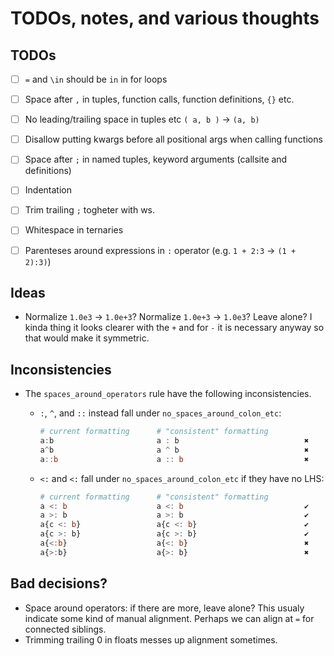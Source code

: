 # TODOs, notes, and various thoughts

## TODOs
 - [ ] `=` and `\in` should be `in` in for loops
 - [ ] Space after `,` in tuples, function calls, function definitions, `{}` etc.
 - [ ] No leading/trailing space in tuples etc `( a, b )` -> `(a, b)`
 - [ ] Disallow putting kwargs before all positional args when calling functions
 - [ ] Space after `;` in named tuples, keyword arguments (callsite and definitions)
 - [ ] Indentation
 - [ ] Trim trailing `;` togheter with ws.
 - [ ] Whitespace in ternaries
 - [ ] Parenteses around expressions in `:` operator (e.g. `1 + 2:3` -> `(1 + 2):3)`)


## Ideas

- Normalize `1.0e3` -> `1.0e+3`? Normalize `1.0e+3` -> `1.0e3`? Leave alone? I
  kinda thing it looks clearer with the `+` and for `-` it is necessary anyway
  so that would make it symmetric.

## Inconsistencies

- The `spaces_around_operators` rule have the following inconsistencies.

   - `:`, `^`, and `::` instead fall under `no_spaces_around_colon_etc`:
     ```julia
     # current formatting      # "consistent" formatting
     a:b                       a : b                            ✖
     a^b                       a ^ b                            ✖
     a::b                      a :: b                           ✖
     ```

   - `<:` and `<:` fall under `no_spaces_around_colon_etc` if they have no LHS:
     ```julia
     # current formatting      # "consistent" formatting
     a <: b                    a <: b                           ✔
     a >: b                    a >: b                           ✔
     a{c <: b}                 a{c <: b}                        ✔
     a{c >: b}                 a{c >: b}                        ✔
     a{<:b}                    a{<: b}                          ✖
     a{>:b}                    a{>: b}                          ✖
     ```

## Bad decisions?

 - Space around operators: if there are more, leave alone? This usualy indicate
   some kind of manual alignment. Perhaps we can align at `=` for connected
   siblings.
 - Trimming trailing 0 in floats messes up alignment sometimes.
